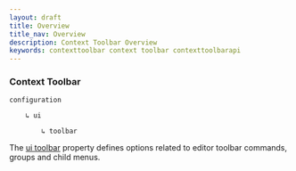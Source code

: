 ```yaml
---
layout: draft
title: Overview
title_nav: Overview
description: Context Toolbar Overview
keywords: contexttoolbar context toolbar contexttoolbarapi
---
```


### Context Toolbar

```
configuration

    ↳ ui

        ↳ toolbar
```
The [ui toolbar]({{site.baseurl}}) property defines options related to editor toolbar commands, groups and child menus.
